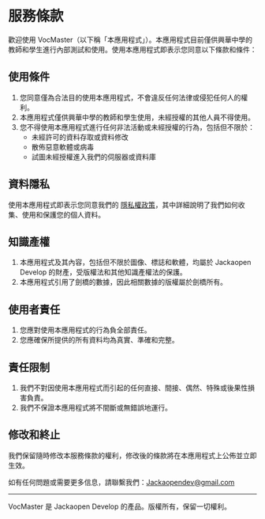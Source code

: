 # 服務條款

歡迎使用 VocMaster（以下稱「本應用程式」）。本應用程式目前僅供興華中學的教師和學生進行內部測試和使用。使用本應用程式即表示您同意以下條款和條件：

## 使用條件
1. 您同意僅為合法目的使用本應用程式，不會違反任何法律或侵犯任何人的權利。
2. 本應用程式僅供興華中學的教師和學生使用，未經授權的其他人員不得使用。
3. 您不得使用本應用程式進行任何非法活動或未經授權的行為，包括但不限於：
   - 未經許可的資料存取或資料修改
   - 散佈惡意軟體或病毒
   - 試圖未經授權進入我們的伺服器或資料庫

## 資料隱私
使用本應用程式即表示您同意我們的 [隱私權政策](privacy-policy.md)，其中詳細說明了我們如何收集、使用和保護您的個人資料。

## 知識產權
1. 本應用程式及其內容，包括但不限於圖像、標誌和軟體，均屬於 Jackaopen Develop 的財產，受版權法和其他知識產權法的保護。
2. 本應用程式引用了劍橋的數據，因此相關數據的版權屬於劍橋所有。

## 使用者責任
1. 您應對使用本應用程式的行為負全部責任。
2. 您應確保所提供的所有資料均為真實、準確和完整。

## 責任限制
1. 我們不對因使用本應用程式而引起的任何直接、間接、偶然、特殊或後果性損害負責。
2. 我們不保證本應用程式將不間斷或無錯誤地運行。

## 修改和終止
我們保留隨時修改本服務條款的權利，修改後的條款將在本應用程式上公佈並立即生效。

如有任何問題或需要更多信息，請聯繫我們：Jackaopendev@gmail.com

---
VocMaster 是 Jackaopen Develop 的產品。版權所有，保留一切權利。
